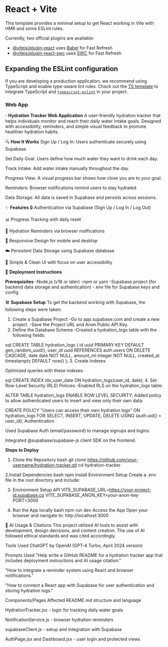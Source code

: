 # React + Vite

This template provides a minimal setup to get React working in Vite with HMR and some ESLint rules.

Currently, two official plugins are available:

- [@vitejs/plugin-react](https://github.com/vitejs/vite-plugin-react/blob/main/packages/plugin-react/README.md) uses [Babel](https://babeljs.io/) for Fast Refresh
- [@vitejs/plugin-react-swc](https://github.com/vitejs/vite-plugin-react-swc) uses [SWC](https://swc.rs/) for Fast Refresh

## Expanding the ESLint configuration

If you are developing a production application, we recommend using TypeScript and enable type-aware lint rules. Check out the [TS template](https://github.com/vitejs/vite/tree/main/packages/create-vite/template-react-ts) to integrate TypeScript and [`typescript-eslint`](https://typescript-eslint.io) in your project.


### Web App

💧 **Hydration Tracker Web Application**
A user-friendly hydration tracker that helps individuals monitor and reach their daily water intake goals. Designed with accessibility, reminders, and simple visual feedback to promote healthier hydration habits.

🔍 **How It Works**
Sign Up / Log In: Users authenticate securely using Supabase.

Set Daily Goal: Users define how much water they want to drink each day.

Track Intake: Add water intake manually throughout the day.

Progress View: A visual progress bar shows how close you are to your goal.

Reminders: Browser notifications remind users to stay hydrated.

Data Storage: All data is saved in Supabase and persists across sessions.

✨ **Features**
🔒 Authentication via Supabase (Sign Up / Log In / Log Out)

📊 Progress Tracking with daily reset

🔔 Hydration Reminders via browser notifications

📱 Responsive Design for mobile and desktop

☁️ Persistent Data Storage using Supabase database

🎨 Simple & Clean UI with focus on user accessibility

🚀 **Deployment Instructions**

**Prerequisites**
-Node.js (v18 or later)
-npm or yarn
-Supabase project (for backend data storage and authentication)
-.env file for Supabase keys and config

🛠 **Supabase Setup**
To get the backend working with Supabase, the following steps were taken:
1. Create a Supabase Project
-Go to app.supabase.com and create a new project.
-Save the Project URL and Anon Public API Key.
2. Define the Database Schema
-Created a hydration_logs table with the following fields:

sql
CREATE TABLE hydration_logs (
  id uuid PRIMARY KEY DEFAULT gen_random_uuid(),
  user_id uuid REFERENCES auth.users ON DELETE CASCADE,
  date date NOT NULL,
  amount_ml integer NOT NULL,
  created_at timestamptz DEFAULT now()
);
3. Create Indexes

Optimized queries with these indexes:

sql
CREATE INDEX idx_user_date ON hydration_logs(user_id, date);
4. Set Row-Level Security (RLS) Policies
-Enabled RLS on the hydration_logs table:

ALTER TABLE hydration_logs ENABLE ROW LEVEL SECURITY;
Added policy to allow authenticated users to insert and view only their own data:

CREATE POLICY "Users can access their own hydration logs"
ON hydration_logs
FOR SELECT, INSERT, UPDATE, DELETE
USING (auth.uid() = user_id);
Authentication

Used Supabase Auth (email/password) to manage signups and logins.

Integrated @supabase/supabase-js client SDK on the frontend.

**Steps to Deploy**

1. Clone the Repository
bash
git clone https://github.com/your-username/hydration-tracker.git
cd hydration-tracker

2.Install Dependencies
bash
npm install
Environment Setup Create a .env file in the root directory and include:

3. Environment Setup API
VITE_SUPABASE_URL=https://your-project-id.supabase.co
VITE_SUPABASE_ANON_KEY=your-anon-key
PORT=3000

4. Run the App locally
bash
npm run dev
Access the App Open your browser and navigate to: http://localhost:3000

🧠 AI Usage & Citations
This project utilized AI tools to assist with development, design decisions, and content creation. The use of AI followed ethical standards and was cited accordingly.

Tools Used
ChatGPT by OpenAI (GPT-4 Turbo, April 2024 version)

Prompts Used
"Help write a GitHub README for a hydration tracker app that includes deployment instructions and AI usage citation."

"How to integrate a reminder system using React and browser notifications."

"How to connect a React app with Supabase for user authentication and storing hydration logs."

Components/Pages Affected
README.md structure and language

HydrationTracker.jsx - logic for tracking daily water goals

NotificationService.js - browser hydration reminders

supabaseClient.js - setup and integration with Supabase

AuthPage.jsx and Dashboard.jsx - user login and protected views
